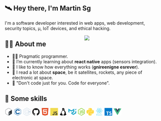 <h2>🛰️ Hey there, I'm Martin Sg</h2>
<p>I'm a software developer interested in web apps, web development, security topics, µ, IoT devices, and ethical hacking.</p>
<img align="right" src="https://media1.giphy.com/media/aDgHUvUC5oGoU/giphy.gif" width="250"/>
<h2>👨‍🚀 About me</h2>
<ul>
<li>👨‍💻 Pragmatic programmer.</li>
<li>📱 I’m currently learning about <strong>react native</strong> apps (sensors integration).</li>
<li>🧐 I like to know how everything works (<strong>gnireenigne esrever</strong>).</li>
<li>🚀 I read a lot about <strong>space</strong>, be it satellites, rockets, any piece of electronic at space.</li>
<li>📃 "Don't code just for you. Code for everyone".</li>
</ul>
<h2>🧰 Some skills</h2>
<p align="left">
<img src="https://raw.githubusercontent.com/devicons/devicon/master/icons/bash/bash-plain.svg" alt="bash" width="25" height="25"/>
<img src="https://raw.githubusercontent.com/devicons/devicon/master/icons/c/c-line.svg" alt="c" width="25" height="25"/>
<img src="https://raw.githubusercontent.com/devicons/devicon/master/icons/cplusplus/cplusplus-line.svg" alt="cplusplus" width="25" height="25"/>
<img src="https://raw.githubusercontent.com/devicons/devicon/master/icons/github/github-original.svg" alt="github" width="25" height="25"/>
<img src="https://raw.githubusercontent.com/devicons/devicon/master/icons/html5/html5-plain.svg" alt="html5" width="25" height="25"/>
<img src="https://raw.githubusercontent.com/devicons/devicon/master/icons/javascript/javascript-original.svg" alt="javascript" width="25" height="25" />
<img src="https://raw.githubusercontent.com/devicons/devicon/master/icons/linux/linux-plain.svg" alt="linux" width="25" height="25" />
<img src="https://raw.githubusercontent.com/devicons/devicon/master/icons/materialui/materialui-plain.svg" alt="materialui" width="25" height="25" />
<img src="https://raw.githubusercontent.com/devicons/devicon/master/icons/nodejs/nodejs-plain.svg" alt="nodejs" width="25" height="25" />
<img src="https://raw.githubusercontent.com/devicons/devicon/master/icons/python/python-plain.svg" alt="python" width="25" height="25" />
<img src="https://raw.githubusercontent.com/devicons/devicon/master/icons/react/react-original-wordmark.svg" alt="react" width="25" height="25" />
<img src="https://raw.githubusercontent.com/devicons/devicon/master/icons/typescript/typescript-original.svg" alt="typescript" width="25" height="25" />
<img src="https://raw.githubusercontent.com/devicons/devicon/master/icons/vuejs/vuejs-original.svg" alt="vue" width="25" height="25" />

